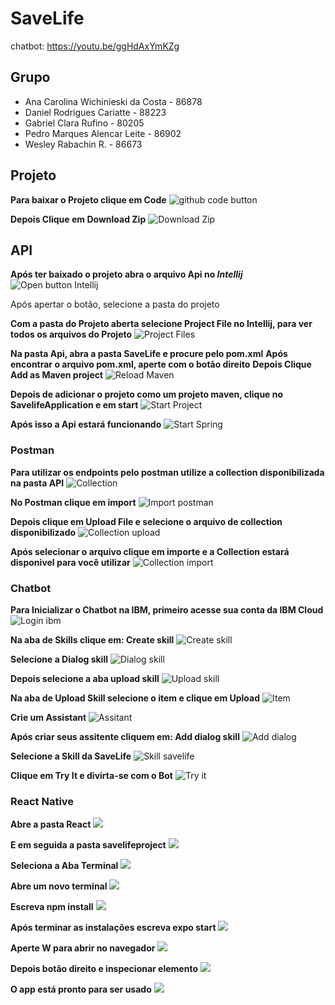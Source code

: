 # SaveLife
chatbot: https://youtu.be/ggHdAxYmKZg


## Grupo
* Ana Carolina Wichinieski da Costa - 86878
* Daniel Rodrigues Cariatte - 88223
* Gabriel Clara Rufino - 80205
* Pedro Marques Alencar Leite - 86902
* Wesley Rabachin R. - 86673


## Projeto
**Para baixar o Projeto clique em Code**
![github code button](./img/github.png)

**Depois Clique em Download Zip**
![Download Zip](./img/zip.png)


## API
**Após ter baixado o projeto abra o arquivo Api no *Intellij***
![Open button Intellij](./img/api/open.png)

Após apertar o botão, selecione a pasta do projeto

**Com a pasta do Projeto aberta selecione Project File no Intellij, para ver todos os arquivos do Projeto**
![Project Files](./img/api/files.png)


**Na pasta Api, abra a pasta SaveLife e procure pelo pom.xml**
**Após encontrar o arquivo pom.xml, aperte com o botão direito**
**Depois Clique Add as Maven project**
![Reload Maven](./img/api/maven.png)

**Depois de adicionar o projeto como um projeto maven, clique no SavelifeApplication e em start**
![Start Project](./img/api/start.png)

**Após isso a Api estará funcionando**
![Start Spring](./img/api/spring.png)

### Postman
**Para utilizar os endpoints pelo postman utilize a collection disponibilizada na pasta API**
![Collection](./img/postman/collection.png)

**No Postman clique em import**
![Import postman](./img/postman/import.png)

**Depois clique em Upload File e selecione o arquivo de collection disponibilizado**
![Collection upload](./img/postman/upload.png)

**Após selecionar o arquivo clique em importe e a Collection estará disponivel para você utilizar**
![Collection import](./img/postman/importbtn.png)


### Chatbot

**Para Inicializar o Chatbot na IBM, primeiro acesse sua conta da IBM Cloud**
![Login ibm](./img/chatbot/Login%20IBM.png)

**Na aba de Skills clique em: Create skill**
![Create skill](./img/chatbot/createSkill.png)

**Selecione a Dialog skill**
![Dialog skill](./img/chatbot/dialog.png)

**Depois selecione a aba upload skill**
![Upload skill](./img/chatbot/upload.png)

**Na aba de Upload Skill selecione o item e clique em Upload**
![Item](./img/chatbot/select.png)

**Crie um Assistant**
![Assitant](./img/chatbot/createAssistant.png)

**Após criar seus assitente cliquem em: Add dialog skill**
![Add dialog](./img/chatbot/addDialog.png)

**Selecione a Skill da SaveLife**
![Skill savelife](./img/chatbot/add.png)

**Clique em Try It e divirta-se com o Bot**
![Try it](./img/chatbot/tente.png)

### React Native

**Abre a pasta React**
![](./img/react/paste.png)

**E em seguida a pasta savelifeproject**
![](./img/react/reactPaste.png)

**Seleciona a Aba Terminal**
![](./img/react/terminal.png)

**Abre um novo terminal**
![](./img/react/newTerminal.png)

**Escreva npm install**
![](./img/react/install.png)

**Após terminar as instalações escreva expo start**
![](./img/react/start.png)

**Aperte W para abrir no navegador**
![](./img/react/open.png)

**Depois botão direito e inspecionar elemento**
![](./img/react/inspetor.png)

**O app está pronto para ser usado**
![](./img/react/played.png)

